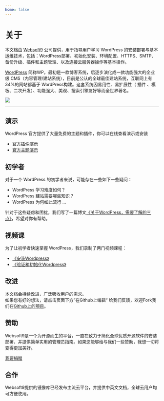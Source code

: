 ```yaml
---
home: false
---
```


# 关于

本文档由 [Websoft9](https://www.websoft9.com/) 公司提供，用于指导用户学习 WordPress 的安装部署与基本运维技术，包括：WordPress部署、初始化安装、环境配置、HTTPS、SMTP、备份升级、插件和主题管理、以及连接云服务器操作等基本操作。

[WordPress](https://wordpress.org) 简称WP，最初是一款博客系统，后逐步演化成一款功能强大的企业级 CMS（内容管理/建站系统），目前是公认的全球最佳建站系统，互联网上有34%的网站都基于 WordPress构建。这套系统因易用性、易扩展性（ 插件 、模板、二次开发）、功能强大、美观、搜索引擎友好等而全世界著名。

![](https://libs.websoft9.com/Websoft9/DocsPicture/zh/wordpress/wordpress-product-screenshot.png)

---

## 演示

WordPress 官方提供了大量免费的主题和插件，你可以在线查看演示或安装

- [官方插件演示](https://wordpress.org/plugins/)
- [官方主题演示](https://wordpress.org/themes/)

## 初学者

对于一个 WordPress 的初学者来说，可能存在一些如下一些疑问：

- WordPress 学习难度如何？
- WordPress 建站需要哪些知识？
- WordPress 为何如此流行
...

针对于这些疑虑和困扰，我们写了一篇博文[《关于WordPress，需要了解的三点》](stack-study.md)，希望对你有帮助。

## 视频课

为了让初学者快速掌握 WordPress，我们录制了两门视频课程：

*   [ 《安装Wordpress》](https://www.chuanke.com/v8414676-219126-1422244.html)
*   [ 《验证和初始化Wordpress》](https://www.chuanke.com/v8414676-219126-1422249.html)

## 改进

本文档会持续改进，广泛吸收用户的需求。  
如果您有好的想法，请点击页面下方”在Github上编辑“ 给我们反馈，欢迎Fork我们在[Github上的项目](https://github.com/Websoft9/ansible-wordpress)。

## 赞助

Websoft9是一个为开源而生的平台，一直在致力于简化全球优质开源软件的安装部署，并提供简单实用的管理员指南。如果您能够给与我们一些赞助，我想一切将变得更加美好。  

[我要捐赠](https://www.websoft9.com/aboutus/donate)

## 合作

Websoft9提供的镜像库已经发布主流云平台，并提供中英文文档，全球云用户均可方便使用。 